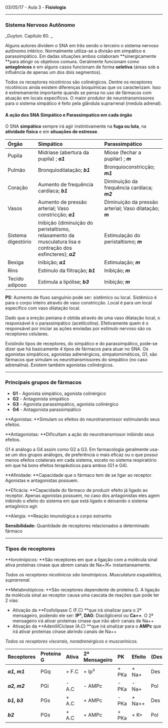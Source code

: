 03/05/17 - Aula 3 - **Fisiologia**

---

### Sistema Nervoso Autônomo

_Guyton. Capítulo 60. _

Alguns autores dividem o SNA em três sendo o terceiro o sistema nervoso autônomo intérico. Normalmente utiliza-se a divisão em simpático e parassimpático. Em dadas situações ambos colaboram **sinergicamente **para atingir os objetivos comuns. Geralmente funcionam como **antagônicos** e em alguns casos funcionam de forma **seletiva** \(áreas sob a influência de apenas um dos dois segmentos\).

Todos os receptores nicotínicos são colinérgicos. Dentre os receptores nicotínicos ainda existem diferenças bioquímicas que os caracterizam. Isso é extremamente importante quando se pensa no uso de fármacos com atuação em locais específicos. O maior produtor de neurotransmissores para o sistema simpático é feito pela glândula suprarrenal \(medula adrenal\).

#### A ação dos SNA Simpático e Parassimpatico em cada órgão

O SNA **simpático** sempre irá agir instintivamente na **fuga ou luta**, na **atividade física** e em **situações de estresse**.

| Órgão | Simpático | Parassimpático |
| :--- | :--- | :--- |
| Pupila | Midríase \(abertura da pupila\) ; _**a1**_ | Miose \(fechar a pupilar\) ; _**m**_ |
| Pulmão | Bronquiodilatação; _**b1**_ | Bronquioconstricção; _**m1**_ |
| Coração | Aumento de frequência cardíaca; _**b1**_ | Diminuição da frequência cardíaca;   _**m2**_ |
| Vasos | Aumento de pressão arterial; Vaso constricção; _**a1**_ | Diminuição da pressão arterial; Vaso dilatação; _**m**_ |
| Sistema digestório | Inibição \(diminuição do peristaltismo, relaxamento da musculatura lisa e contração dos esfincteres\); _**a2**_ | Estimulação do peristaltismo; _**m**_ |
| Bexiga | Inibição; _**a1**_ | Estimulação; _**m**_ |
| Rins | Estimulo da filtração; _**b1**_ | Inibição; _**m**_ |
| Tecido adiposo | Estimula a lipólise; _**b3**_ | Inibição; _**m**_ |

**PS:** Aumento de fluxo sanguínio pode ser: sistêmico ou local. Sistêmico é para o corpo inteiro através de vaso constricção. Local é para um local específico com vaso dilatação local.

Dado que a ereção peniana é obtida através de uma vaso dilatação local, o responsável é o parassimpático \(acetilcolina\). Efetivamente quem é o responsável por iniciar as ações enviadas por estímulo nervoso são os receptores celulares.

Existindo tipos de receptores, do simpático e do parassimpático, pode-se dizer que há basicamente 4 tipos de fármacos para atuar no SNA. Os agonistas simpáticos, agonistas adrenérgicos, simpatomiméticos, G1, são fármacos que simulam os neurotransmissores do simpático \(no caso adrenalina\). Existem também agonistas colinérgicos.

---

### **Principais grupos de fármacos**

* **G1** - Agonista simpático, agonista colinérgico
* **G2** - Antagonista simpático
* **G3** - Agonista parassimpático, agonista colinérgico
* **G4** - Antagonista parassimpático

**Agonistas: **Simulam os efeitos do neurotransmissor estimulando seus efeitos.

**Antagonistas: **Dificultam a ação do neurotransmissor inibindo seus efeitos.

G1 é análogo a G4 assim como G2 a G3. Em farmacologia geralmente usa-se um dos grupos análogos, de preferência o mais eficaz ou o que possui menos efeitos colaterais em cada sistema, exceto no sistema respiratório em que há bons efeitos terapêuticos para ambos \(G1 e G4\).

**Afinidade: **Capacidade que o fármaco tem de se ligar ao receptor. Agonistas e antagonistas possuem.

**Eficácia: **Capacidade do fármaco de produzir efeito já ligado ao receptor. Apenas agonistas possuem, no caso dos antagonistas eles agem inibindo o efeito do sistema em que está ligado e deixando o sistema antagônico agir.

**Alergia: **Reação imunológica a corpo estranho

**Sensibilidade:** Quantidade de receptores relacionados a determinado fármaco

---

### Tipos de receptores

**Ionotrópicos: **São receptores em que a ligação com a molécula sinal ativa proteínas cinase que abrem canais de Na+/K+ instantaneamente.

_Todos os receptores nicotínicos são Ionotrópicos. Musculatura esquelética, suprarrenal._

**Metabrotópicos: **São receptores dependente de proteína G. A ligação da molécula sinal ao receptor causa uma cascata de reações que pode ter 2 vias:

* Ativação da **Fosfolipase C \(F.C\) **que irá sinalizar para o 2ª mensageiro, podendo ele ser: **IP³, DAG**: Diacilglicerol ou **Ca++**. O 2ª mensageiro irá ativar proteínas cinase que irão abrir canais de Na++
* Ativação da **AdenililCiclase \(A.C\) **que irá sinalizar para o **AMPc** que irá ativar proteínas cinase abrindo canais de Na++

_Todos os receptores viscerais, noradrenérgicos e muscarínicos._

| Receptores | Proteína G | Ativa | 2ª Mensageiro | PK | Efeito | \(Des\)polariza |
| :--- | :--- | :--- | :--- | :--- | :--- | :--- |
| _**a1, m1**_ | PGq | +  F.C | +  Ip³ | +  PKa | + Na+ | Des |
| _**a2, m2**_ | PGi | -  A.C | -  AMPc | -  PKa | -  Na+ | Pol |
| _**b1, b3**_ | PGs | + A.C | + AMPc | -  PKa | + Na++ | Des |
| _**b2**_ | PGs | +  A.C | + AMPc | +  PKa | +  K+ | Pol |



